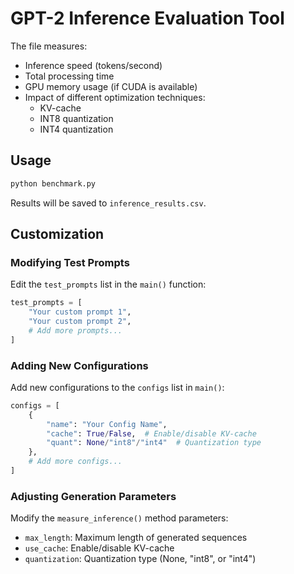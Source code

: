 # GPT-2 Inference Evaluation Tool

The file measures:
- Inference speed (tokens/second)
- Total processing time
- GPU memory usage (if CUDA is available)
- Impact of different optimization techniques:
  - KV-cache
  - INT8 quantization
  - INT4 quantization


## Usage

```bash
python benchmark.py
```

Results will be saved to `inference_results.csv`.

## Customization

### Modifying Test Prompts
Edit the `test_prompts` list in the `main()` function:

```python
test_prompts = [
    "Your custom prompt 1",
    "Your custom prompt 2",
    # Add more prompts...
]
```

### Adding New Configurations
Add new configurations to the `configs` list in `main()`:

```python
configs = [
    {
        "name": "Your Config Name",
        "cache": True/False,  # Enable/disable KV-cache
        "quant": None/"int8"/"int4"  # Quantization type
    },
    # Add more configs...
]
```

### Adjusting Generation Parameters
Modify the `measure_inference()` method parameters:
- `max_length`: Maximum length of generated sequences
- `use_cache`: Enable/disable KV-cache
- `quantization`: Quantization type (None, "int8", or "int4")

